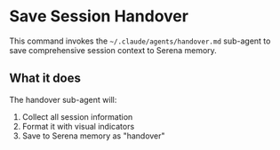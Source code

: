 # Save Session Handover

This command invokes the `~/.claude/agents/handover.md` sub-agent to save comprehensive session context to Serena memory.

## What it does

The handover sub-agent will:

1. Collect all session information
2. Format it with visual indicators
3. Save to Serena memory as "handover"
